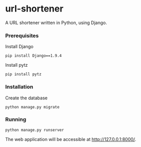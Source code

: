 # url-shortener
A URL shortener written in Python, using Django.


### Prerequisites ###
Install Django
```
pip install Django==1.9.4
```

Install pytz
```
pip install pytz
```

### Installation ###

Create the database
```
python manage.py migrate
```

### Running ###
```
python manage.py runserver
```
The web application will be accessible at http://127.0.0.1:8000/.
